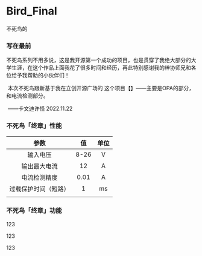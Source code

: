 # Bird_Final
不死鸟的



### 写在最前

​	不死鸟系列不用多说，这是我开源第一个成功的项目，也是贯穿了我绝大部分的大学生涯，在这个作品上面我花了很多时间和经历，再此特别感谢我的梓协师兄和各位给予我帮助的小伙伴们！

​	本次不死鸟跟新基于我在立创开源广场的 这个项目【】——主要是OPA的部分，和电流检测部分。

​																		——卡文迪许怪	2022.11.22

### 不死鸟「终章」性能

|         参数         |  值  | 单位 |
| :------------------: | :--: | :--: |
|       输入电压       | 8-26 |  V   |
|     输出最大电流     |  12  |  A   |
|     电流检测精度     | 0.01 |  A   |
| 过载保护时间（短路） |  1   |  ms  |
|                      |      |      |



### 不死鸟「终章」功能

123

123

123








